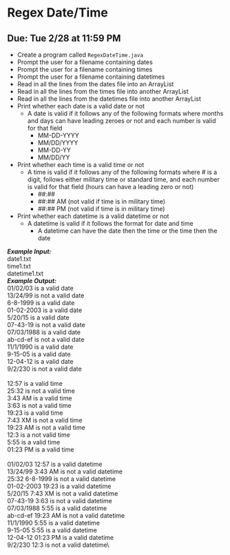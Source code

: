 # Regex Date/Time

## Due: Tue 2/28 at 11:59 PM

- Create a program called `RegexDateTime.java`
- Prompt the user for a filename containing dates
- Prompt the user for a filename containing times
- Prompt the user for a filename containing datetimes
- Read in all the lines from the dates file into an ArrayList
- Read in all the lines from the times file into another ArrayList
- Read in all the lines from the datetimes file into another ArrayList
- Print whether each date is a valid date or not
  - A date is valid if it follows any of the following formats where months and days can have leading zeroes or not and each number is valid for that field
    - MM-DD-YYYY
    - MM/DD/YYYY
    - MM-DD-YY
    - MM/DD/YY
- Print whether each time is a valid time or not
  - A time is valid if it follows any of the following formats where # is a digit, follows either military time or standard time, and each number is valid for that field (hours can have a leading zero or not)
    - ##:##
    - ##:## AM (not valid if time is in military time)
    - ##:## PM (not valid if time is in military time)
- Print whether each datetime is a valid datetime or not
  - A datetime is valid if it follows the format for date and time
    - A datetime can have the date then the time or the time then the date

***Example Input:***\
date1.txt\
time1.txt\
datetime1.txt\
***Example Output:***\
01/02/03 is a valid date\
13/24/99 is not a valid date\
6-8-1999 is a valid date\
01-02-2003 is a valid date\
5/20/15 is a valid date\
07-43-19 is not a valid date\
07/03/1988 is a valid date\
ab-cd-ef is not a valid date\
11/1/1990 is a valid date\
9-15-05 is a valid date\
12-04-12 is a valid date\
9/2/230 is not a valid date\
\
12:57 is a valid time\
25:32 is not a valid time\
3:43 AM is a valid time\
3:63 is not a valid time\
19:23 is a valid time\
7:43 XM is not a valid time\
19:23 AM is not a valid time\
12:3 is a not valid time\
5:55 is a valid time\
01:23 PM is a valid time\
\
01/02/03 12:57 is a valid datetime\
13/24/99 3:43 AM is not a valid datetime\
25:32 6-8-1999 is not a valid datetime\
01-02-2003 19:23 is a valid datetime\
5/20/15 7:43 XM is not a valid datetime\
07-43-19 3:63 is not a valid datetime\
07/03/1988 5:55 is a valid datetime\
ab-cd-ef 19:23 AM is not a valid datetime\
11/1/1990 5:55 is a valid datetime\
9-15-05 5:55 is a valid datetime\
12-04-12 01:23 PM is a valid datetime\
9/2/230 12:3 is not a valid datetime\
